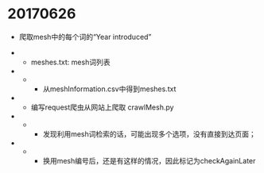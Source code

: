 # 20170626

* 爬取mesh中的每个词的“Year introduced”

 * * meshes.txt: mesh词列表
* * * 从meshInformation.csv中得到meshes.txt


* * 编写request爬虫从网站上爬取 crawlMesh.py
* * * 发现利用mesh词检索的话，可能出现多个选项，没有直接到达页面；
* * * 换用mesh编号后，还是有这样的情况，因此标记为checkAgainLater
